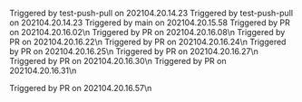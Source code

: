  Triggered by test-push-pull on 202104.20.14.23
 Triggered by test-push-pull on 202104.20.14.23
 Triggered by main on 202104.20.15.58
Triggered by PR on 202104.20.16.02\n
Triggered by PR on 202104.20.16.08\n
Triggered by PR on 202104.20.16.22\n
Triggered by PR on 202104.20.16.24\n
Triggered by PR on 202104.20.16.25\n
Triggered by PR on 202104.20.16.27\n
Triggered by PR on 202104.20.16.30\n
Triggered by PR on 202104.20.16.31\n


Triggered by PR on 202104.20.16.57\n
